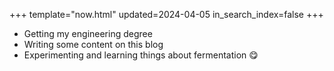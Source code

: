 +++
template="now.html"
updated=2024-04-05
in_search_index=false
+++

- Getting my engineering degree
- Writing some content on this blog
- Experimenting and learning things about fermentation 😋